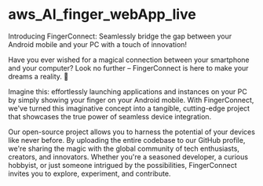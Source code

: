 # aws_AI_finger_webApp_live
Introducing FingerConnect: Seamlessly bridge the gap between your Android mobile and your PC with a touch of innovation!

Have you ever wished for a magical connection between your smartphone and your computer? Look no further – FingerConnect is here to make your dreams a reality. 🌟

Imagine this: effortlessly launching applications and instances on your PC by simply showing your finger on your Android mobile. With FingerConnect, we've turned this imaginative concept into a tangible, cutting-edge project that showcases the true power of seamless device integration.

Our open-source project allows you to harness the potential of your devices like never before. By uploading the entire codebase to our GitHub profile, we're sharing the magic with the global community of tech enthusiasts, creators, and innovators. Whether you're a seasoned developer, a curious hobbyist, or just someone intrigued by the possibilities, FingerConnect invites you to explore, experiment, and contribute.

